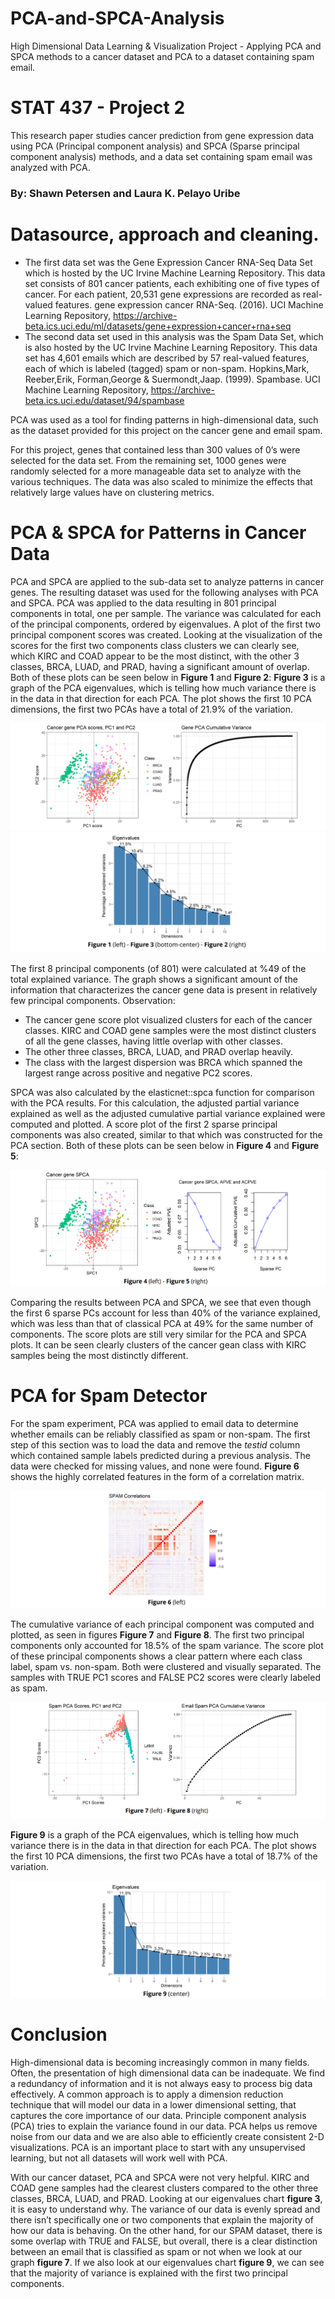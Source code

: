 # PCA-and-SPCA-Analysis
High Dimensional Data Learning &amp; Visualization Project - Applying PCA and SPCA methods to a cancer dataset and PCA to a dataset containing spam email. 

# STAT 437 - Project 2
This research paper studies cancer prediction from gene expression data using PCA (Principal component analysis) and SPCA (Sparse principal component analysis) methods, and a data set containing spam email was analyzed with PCA. 

### By: Shawn Petersen and Laura K. Pelayo Uribe

# Datasource, approach and cleaning.
- The first data set was the Gene Expression Cancer RNA-Seq Data Set which is hosted by the UC Irvine Machine Learning Repository. This data set consists of 801 cancer patients, each exhibiting one of five types of cancer. For each patient, 20,531 gene expressions are recorded as real-valued features.
gene expression cancer RNA-Seq. (2016). UCI Machine Learning Repository, https://archive-beta.ics.uci.edu/ml/datasets/gene+expression+cancer+rna+seq
- The second data set used in this analysis was the Spam Data Set, which is also hosted by the UC Irvine Machine Learning Repository. This data set has 4,601 emails which are described by 57 real-valued features, each of which is labeled (tagged) spam or non-spam.
Hopkins,Mark, Reeber,Erik, Forman,George & Suermondt,Jaap. (1999). Spambase. UCI Machine Learning Repository, https://archive-beta.ics.uci.edu/dataset/94/spambase

PCA was used as a tool for finding patterns in high-dimensional data, such as the dataset provided for this project on the cancer gene and email spam.

For this project, genes that contained less than 300 values of 0’s were selected for the data set. From the remaining set, 1000 genes were randomly selected for a more manageable data set to analyze with the various techniques. The data was also scaled to minimize the effects that relatively large values have on clustering metrics.

# PCA & SPCA for Patterns in Cancer Data
PCA and SPCA are applied to the sub-data set to analyze patterns in cancer genes. The resulting dataset was used for the following analyses with PCA and SPCA. PCA was applied to the data resulting in 801 principal components in total, one per sample. The variance was calculated for each of the principal components, ordered by eigenvalues. A plot of the first two principal component scores was created. Looking at the visualization of the scores for the first two components class clusters we can clearly see, which KIRC and COAD appear to be the most distinct, with the other 3 classes, BRCA, LUAD, and PRAD, having a significant amount of overlap. Both of these plots can be seen below in **Figure 1** and **Figure 2**: 
**Figure 3** is a graph of the PCA eigenvalues, which is telling how much variance there is in the data in that direction for each PCA. The plot shows the first 10 PCA dimensions, the first two PCAs have a total of 21.9% of the variation. 

<img src="https://raw.githubusercontent.com/LKPelayoUribe/PCA-and-SPCA-Analysis/main/Cancer_PCA_Scores.PNG">
<img src="https://raw.githubusercontent.com/LKPelayoUribe/PCA-and-SPCA-Analysis/main/Cancer_PCA_Eigenvalues.PNG">

The first 8 principal components (of 801) were calculated at %49 of the total explained variance. The graph shows a significant amount of the information that characterizes the cancer gene data is present in relatively few principal components. Observation:
- The cancer gene score plot visualized clusters for each of the cancer classes. KIRC and COAD gene samples were the most distinct clusters of all the gene classes, having little overlap with other classes.
- The other three classes, BRCA, LUAD, and PRAD overlap heavily.
- The class with the largest dispersion was BRCA which spanned the largest range across positive and negative PC2 scores.

SPCA was also calculated by the elasticnet::spca function for comparison with the PCA results. For this calculation, the adjusted partial variance explained as well as the adjusted cumulative partial variance explained were computed and plotted. A score plot of the first 2 sparse principal components was also created, similar to that which was constructed for the PCA section. Both of these plots can be seen below in **Figure 4** and **Figure 5**:

<img src="https://raw.githubusercontent.com/LKPelayoUribe/PCA-and-SPCA-Analysis/main/Cancer_SPCA.PNG">

Comparing the results between PCA and SPCA, we see that even though the first 6 sparse PCs account for less than 40% of the variance explained, which was less than that of classical PCA at 49% for the same number of components. The score plots are still very similar for the PCA and SPCA plots. It can be seen clearly clusters of the cancer gean class with KIRC samples being the most distinctly different.

# PCA for Spam Detector
For the spam experiment, PCA was applied to email data to determine whether emails can be reliably classified as spam or non-spam. The first step of this section was to load the data and remove the *testid* column which contained sample labels predicted during a previous analysis. The data were checked for missing values, and none were found. 
**Figure 6** shows the highly correlated features in the form of a correlation matrix.

<img src="https://raw.githubusercontent.com/LKPelayoUribe/PCA-and-SPCA-Analysis/main/Corr_SPAM.PNG">

The cumulative variance of each principal component was computed and plotted, as seen in figures **Figure 7** and **Figure 8**. The first two principal components only accounted for 18.5% of the spam variance. The score plot of these principal components shows a clear pattern where each class label, spam vs. non-spam. Both were clustered and visually separated. The samples with TRUE PC1 scores and FALSE PC2 scores were clearly labeled as spam.

<img src="https://raw.githubusercontent.com/LKPelayoUribe/PCA-and-SPCA-Analysis/main/SPAM_PCA_Scores.PNG">

**Figure 9** is a graph of the PCA eigenvalues, which is telling how much variance there is in the data in that direction for each PCA. The plot shows the first 10 PCA dimensions, the first two PCAs have a total of 18.7% of the variation. 

<img src="https://raw.githubusercontent.com/LKPelayoUribe/PCA-and-SPCA-Analysis/main/SPAM_PCA_Eigenvalues.PNG">

# Conclusion
High-dimensional data is becoming increasingly common in many fields. Often, the presentation of high dimensional data can be inadequate. We find a redundancy of information and it is not always easy to process big data effectively. A common approach is to apply a dimension reduction technique that will model our data in a lower dimensional setting, that captures the core importance of our data. Principle component analysis (PCA) tries to explain the variance found in our data. PCA helps us remove noise from our data and we are also able to efficiently create consistent 2-D visualizations. PCA is an important place to start with any unsupervised learning, but not all datasets will work well with PCA. 

With our cancer dataset, PCA and SPCA were not very helpful. KIRC and COAD gene samples had the clearest clusters compared to the other three classes, BRCA, LUAD, and PRAD. Looking at our eigenvalues chart **figure 3**, it is easy to understand why. The variance of our data is evenly spread and there isn’t specifically one or two components that explain the majority of how our data is behaving. On the other hand, for our SPAM dataset, there is some overlap with TRUE and FALSE, but overall, there is a clear distinction between an email that is classified as spam or not when we look at our graph **figure 7**. If we also look at our eigenvalues chart **figure 9**, we can see that the majority of variance is explained with the first two principal components.
